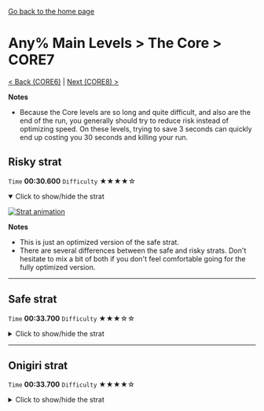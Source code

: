 [Go back to the home page](https://github.com/Doublevil/scbspeedrun)

# Any% Main Levels > The Core > CORE7

[< Back (CORE6)](https://github.com/Doublevil/scbspeedrun/blob/main/levels/any_ml/CORE/CORE6.md) | [Next (CORE8) >](https://github.com/Doublevil/scbspeedrun/blob/main/levels/any_ml/CORE/CORE8.md)

**Notes**
- Because the Core levels are so long and quite difficult, and also are the end of the run, you generally should try to reduce risk instead of optimizing speed. On these levels, trying to save 3 seconds can quickly end up costing you 30 seconds and killing your run.

## Risky strat

`Time` **00:30.600** `Difficulty` ★★★★☆
<details open>
  <summary>Click to show/hide the strat</summary>

  [![Strat animation](https://github.com/Doublevil/scbspeedrun/blob/main/media/levels/CORE/CORE7_RiskyStrat.webp)](https://github.com/Doublevil/scbspeedrun/blob/main/media/levels/CORE/CORE7_RiskyStrat.mp4?raw=true)

  **Notes**
  - This is just an optimized version of the safe strat.
  - There are several differences between the safe and risky strats. Don't hesitate to mix a bit of both if you don't feel comfortable going for the fully optimized version.
</details>

---
## Safe strat

`Time` **00:33.700** `Difficulty` ★★★☆☆
<details>
  <summary>Click to show/hide the strat</summary>

  [![Strat animation](https://github.com/Doublevil/scbspeedrun/blob/main/media/levels/CORE/CORE7_SafeStrat.webp)](https://github.com/Doublevil/scbspeedrun/blob/main/media/levels/CORE/CORE7_SafeStrat.mp4?raw=true)
</details>

---
## Onigiri strat

`Time` **00:33.700** `Difficulty` ★★★★☆
<details>
  <summary>Click to show/hide the strat</summary>

  [![Strat animation](https://github.com/Doublevil/scbspeedrun/blob/main/media/levels/CORE/CORE7_OnigiriStrat.webp)](https://github.com/Doublevil/scbspeedrun/blob/main/media/levels/CORE/CORE7_OnigiriStrat.mp4?raw=true)

  **Notes**
  - Much like the risky strat from Any%, you can use more intended approaches to reduce difficulty.
</details>
